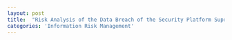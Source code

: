 ```yaml
---
layout: post
title:  "Risk Analysis of the Data Breach of the Security Platform Suprema BioStar 2"
categories: 'Information Risk Management'
---
```

